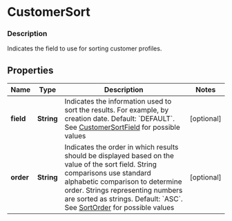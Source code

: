 
# CustomerSort

### Description

Indicates the field to use for sorting customer profiles.

## Properties
Name | Type | Description | Notes
------------ | ------------- | ------------- | -------------
**field** | **String** | Indicates the information used to sort the results. For example, by creation date.  Default: &#x60;DEFAULT&#x60;. See [CustomerSortField](#type-customersortfield) for possible values |  [optional]
**order** | **String** | Indicates the order in which results should be displayed based on the value of the sort field. String comparisons use standard alphabetic comparison to determine order. Strings representing numbers are sorted as strings.  Default: &#x60;ASC&#x60;. See [SortOrder](#type-sortorder) for possible values |  [optional]



